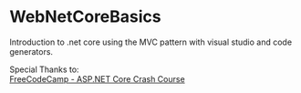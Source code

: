 # WebNetCoreBasics

Introduction to .net core using the MVC pattern with visual studio and code generators.

Special Thanks to:  
[FreeCodeCamp - ASP.NET Core Crash Course](https://www.youtube.com/watch?v=BfEjDD8mWYg&t=98s)
